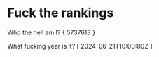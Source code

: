 # Fuck the rankings

Who the hell am I?
{ 5737613 }

What fucking year is it?
[ 2024-06-21T10:00:00Z ]

